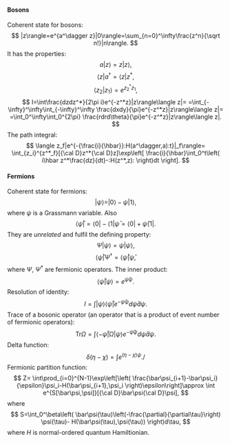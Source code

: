 #### Bosons
Coherent state for bosons:
$$
|z\rangle=e^{a^\dagger z}|0\rangle=\sum_{n=0}^\infty\frac{z^n}{\sqrt n!}|n\rangle.
$$
It has the properties:
$$
a|z\rangle=z|z\rangle,
$$
$$
\langle z|a^\dagger=\langle z|z^*,
$$
$$
\langle z_2|z_1\rangle=e^{z^*_2z_1},
$$
$$
I=\int\frac{dzdz^*}{2\pi i}e^{-z^*z}|z\rangle\langle z|=
=\int_{-\infty}^\infty\int_{-\infty}^\infty
\frac{dxdy}{\pi}e^{-z^*z}|z\rangle\langle z|=
=\int_0^\infty\int_0^{2\pi}
\frac{rdrd\theta}{\pi}e^{-z^*z}|z\rangle\langle z|.
$$
The path integral:
$$
\langle z_f|e^{-{\frac{i}{\hbar}}:H(a^\dagger,a):t}|_f\rangle=
\int_{z_i}^{z^*_f}[{\cal D}z^*{\cal D}z]\exp\left[
\frac{i}{\hbar}\int_0^t\left(
i\hbar z^*\frac{dz}{dt}-:H(z^*,z):
\right)dt
\right].
$$
#### Fermions
Coherent state for fermions:
$$
|\psi\rangle=|0\rangle-\psi|1\rangle,
$$
where $\psi$ is a Grassmann variable. Also
$$
\langle \bar\psi|=\langle0|-\langle1|\bar\psi=\langle0|+\bar\psi\langle1|.
$$
They are *unrelated* and fulfil the defining property:
$$
\Psi|\psi\rangle=\psi|\psi\rangle,
$$
$$
\langle\bar\psi|\Psi^\dagger=\langle\bar\psi|\bar\psi,
$$
where $\Psi$, $\Psi^\dagger$ are fermionic operators. The inner product:
$$
\langle\bar\psi|\psi\rangle=e^{\bar\psi\psi}.
$$
Resolution of identity:
$$
I=\int|\psi\rangle\langle\bar\psi|e^{-\bar\psi\psi}d\bar\psi d\psi.
$$
Trace of a bosonic operator (an operator that is a product of event number of fermionic operators):
$$
\mathrm{Tr}\Omega=\int\langle-\bar\psi|\Omega|\psi\rangle e^{-\bar\psi\psi}d\bar\psi d\psi.
$$
Delta function:
$$
\delta(\eta-\chi)=\int e^{(\eta-\chi)\psi}./
$$
Fermionic partition function:
$$
Z=
\int\prod_{i=0}^{N-1}\exp\left[\left(
\frac{\bar\psi_{i+1}-\bar\psi_i}{\epsilon}\psi_i-H(\bar\psi_{i+1},\psi_i
\right)\epsilon\right]\approx
\int e^{S[\bar\psi,\psi]}[{\cal D}\bar\psi{\cal D}\psi],
$$
where
$$
S=\int_0^\beta\left(
\bar\psi(\tau)\left(-\frac{\partial}{\partial\tau}\right)
\psi(\tau)-
H(\bar\psi(\tau),\psi(\tau))
\right)d\tau,
$$
where $H$ is normal-ordered quantum Hamiltionian.